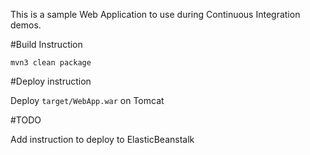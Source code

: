 This is a sample Web Application to use during Continuous Integration demos.

#Build Instruction





```
mvn3 clean package
```





#Deploy instruction



Deploy ```target/WebApp.war``` on Tomcat
 
#TODO
 
Add instruction to deploy to ElasticBeanstalk
